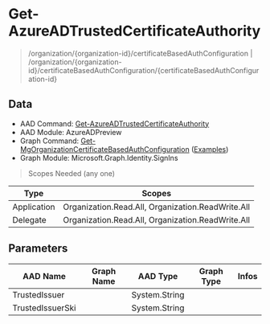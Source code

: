# Get-AzureADTrustedCertificateAuthority

> /organization/{organization-id}/certificateBasedAuthConfiguration | /organization/{organization-id}/certificateBasedAuthConfiguration/{certificateBasedAuthConfiguration-id}

## Data

+ AAD Command: [Get-AzureADTrustedCertificateAuthority](https://docs.microsoft.com/en-us/powershell/module/AzureAD/Get-AzureADTrustedCertificateAuthority?view=azureadps-2.0-preview)
+ AAD Module: AzureADPreview
+ Graph Command: [Get-MgOrganizationCertificateBasedAuthConfiguration](https://docs.microsoft.com/en-us/powershell/module/Microsoft.Graph.Identity.SignIns/Get-MgOrganizationCertificateBasedAuthConfiguration) ([Examples](https://github.com/orgs/msgraph/discussions?discussions_q=Get-MgOrganizationCertificateBasedAuthConfiguration))
+ Graph Module: Microsoft.Graph.Identity.SignIns

> Scopes Needed (any one)

|Type|Scopes|
|---|---|
|Application|Organization.Read.All, Organization.ReadWrite.All|
|Delegate|Organization.Read.All, Organization.ReadWrite.All|

## Parameters

|AAD Name|Graph Name|AAD Type|Graph Type|Infos|
|---|---|---|---|---|
|TrustedIssuer||System.String|||
|TrustedIssuerSki||System.String|||

